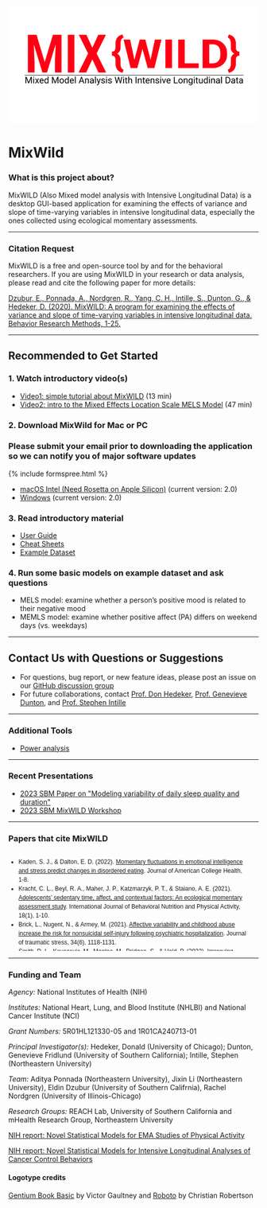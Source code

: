 ![png](/resources/logo/MixWILDLogoResized.png)
# MixWild #

### What is this project about? ###
MixWILD (Also Mixed model analysis with Intensive Longitudinal Data) is a desktop GUI-based application for examining the effects of variance and slope of time-varying variables in intensive longitudinal data, especially the ones collected using ecological momentary assessments.
  
---  
  
### Citation Request ###
MixWILD is a free and open-source tool by and for the behavioral researchers. If you are using MixWILD in your research or data analysis, please read and cite the following paper for more details:

[Dzubur, E., Ponnada, A., Nordgren, R., Yang, C. H., Intille, S., Dunton, G., & Hedeker, D. (2020). MixWILD: A program for examining the effects of variance and slope of time-varying variables in intensive longitudinal data. Behavior Research Methods, 1-25.](https://link.springer.com/article/10.3758/s13428-019-01322-1?wt_mc=Internal.Event.1.SEM.ArticleAuthorOnlineFirst&utm_source=ArticleAuthorContributingOnlineFirst&utm_medium=email&utm_content=AA_en_06082018&ArticleAuthorContributingOnlineFirst_20200103#citeas) 

---
  
## Recommended to Get Started ##

### 1. Watch introductory video(s)
- [Video1: simple tutorial about MixWILD](https://www.youtube.com/watch?v=ZqyCxrMG1R8&feature=emb_logo) (13 min)
- [Video2: intro to the Mixed Effects Location Scale MELS Model](https://www.youtube.com/watch?v=wCEHuv9t1xw) (47 min) 

### 2. Download MixWild for Mac or PC ###
### Please submit your email prior to downloading the application so we can notify you of major software updates ###
{% include formspree.html %}    
  
- [macOS Intel (Need Rosetta on Apple Silicon)](https://github.com/reach-lab/MixWildGUI/releases/download/v2.0-stable/MixWILD-2.0.dmg) (current version: 2.0)  
- [Windows](https://github.com/reach-lab/MixWildGUI/releases/download/v2.0-stable/MixWILD-2.0.exe) (current version: 2.0)  


### 3. Read introductory material ###
- [User Guide](/resources/user_guide/MixWILD_users_guide_with_appendix_AB.pdf)  
- [Cheat Sheets](/resources/cheat_sheets/MixWILD_UG_CS_220124.html)  
- [Example Dataset](/resources/dataset/SBM_MixWILD_Example_Data.zip) 

### 4. Run some basic models on example dataset and ask questions ###
- MELS model: examine whether a person’s positive mood is related to their negative mood
- MEMLS model: examine whether positive affect (PA) differs on weekend days (vs. weekdays)

---
  
## Contact Us with Questions or Suggestions ##
- For questions, bug report, or new feature ideas, please post an issue on our [GitHub discussion group](https://github.com/reach-lab/MixWildGUI/discussions)
- For future collaborations, contact [Prof. Don Hedeker](mailto:DHedeker@health.bsd.uchicago.edu), [Prof. Genevieve Dunton](mailto:dunton@usc.edu), and [Prof. Stephen Intille](S.Intille@northeastern.edu)
  
---
  
### Additional Tools ###
- [Power analysis](https://kleimanlab.org/resources/)
  
---  
  
### Recent Presentations ###

- [2023 SBM Paper on "Modeling variability of daily sleep quality and duration"](/resources/presentation/SBM_2023_MixWILD_slides_to_REACH_Lab.pdf)  
- [2023 SBM MixWILD Workshop](resources/presentation/SBM2023_MixWILD_combo.pdf)  

  
---  
  
### Papers that cite MixWILD ###
<div style="height:200px;width:480px;border:none;font:12px/18px sans-serif;overflow:auto;">
    <ul>
      <li>Kaden, S. J., & Dalton, E. D. (2022). <a href="https://ijbnpa.biomedcentral.com/articles/10.1186/s12966-021-01121-y">Momentary fluctuations in emotional intelligence and stress predict changes in disordered eating</a>. Journal of American College Health, 1-8.</li>
      <li>Kracht, C. L., Beyl, R. A., Maher, J. P., Katzmarzyk, P. T., & Staiano, A. E. (2021). <a href="https://ijbnpa.biomedcentral.com/articles/10.1186/s12966-021-01121-y">Adolescents’ sedentary time, affect, and contextual factors: An ecological momentary assessment study</a>. International Journal of Behavioral Nutrition and Physical Activity, 18(1), 1-10.
      </li>
      <li>Brick, L., Nugent, N., & Armey, M. (2021). <a href="https://nam12.safelinks.protection.outlook.com/?url=https%3A%2F%2Fonlinelibrary.wiley.com%2Fdoi%2Fabs%2F10.1002%2Fjts.22739&data=05%7C01%7Cli.jix%40northeastern.edu%7C76eb9c0da50d437aff0508da2d37f008%7Ca8eec281aaa34daeac9b9a398b9215e7%7C0%7C0%7C637872015519761508%7CUnknown%7CTWFpbGZsb3d8eyJWIjoiMC4wLjAwMDAiLCJQIjoiV2luMzIiLCJBTiI6Ik1haWwiLCJXVCI6Mn0%3D%7C3000%7C%7C%7C&sdata=xmeb6i%2Bd%2FjB23lG1xLfIGGLeEu5bSVxIbTg7gBt0vuE%3D&reserved=0">Affective variability and childhood abuse increase the risk for nonsuicidal self‐injury following psychiatric hospitalization</a>. Journal of traumatic stress, 34(6), 1118-1131.</li>
      <li>Smith, D. L., Kovacevic, M., Montes, M., Pridgen, S., & Held, P. (2022). <a href="https://nam12.safelinks.protection.outlook.com/?url=https%3A%2F%2Fwww.sciencedirect.com%2Fscience%2Farticle%2Fpii%2FS0887618522000330&data=05%7C01%7Cli.jix%40northeastern.edu%7C76eb9c0da50d437aff0508da2d37f008%7Ca8eec281aaa34daeac9b9a398b9215e7%7C0%7C0%7C637872015519917761%7CUnknown%7CTWFpbGZsb3d8eyJWIjoiMC4wLjAwMDAiLCJQIjoiV2luMzIiLCJBTiI6Ik1haWwiLCJXVCI6Mn0%3D%7C3000%7C%7C%7C&sdata=lo0WgNaZn62NSrXcEJSLfkiNU8GoVpjFK3W1kjy4o8g%3D&reserved=0">Improving mental, physical, and social functioning through participation in a 3-week cognitive processing therapy-based intensive PTSD treatment</a>. Journal of Anxiety Disorders, 88, 102560.</li>
      <li>Gandelman, E. M., Miller, S. A., & Back, S. E. (2022). <a href="https://onlinelibrary.wiley.com/doi/abs/10.1002/jts.22786">Imaginal exposure processing during Concurrent Treatment of PTSD and Substance Use Disorders using Prolonged Exposure (COPE) therapy: Examination of linguistic markers of cohesiveness</a>. Journal of traumatic stress.</li>
      <li>Sherwood, S. N. (2022). <a href="https://www.proquest.com/openview/f3352949d032c7661299d1738f22ba07/1?pq-origsite=gscholar&cbl=18750&diss=y">Feasibility and Efficacy of Virtual Darkness in Reducing Intra-Individual Sleep Variability Among Young Adults with Insomnia</a> (Doctoral dissertation, University of Nevada, Las Vegas).</li>
      <li>Dzubur, E., Semborski, S., Redline, B., Hedeker, D., Dunton, G.F., & Henwood, B.F. (in press). Food insecurity and the effects of hunger on variability of stress among young adults who have experienced homelessness. Health Psychology.</li>
    </ul>
</div>
  
---  

### Funding and Team ###
*Agency:* National Institutes of Health (NIH)

*Institutes:* National Heart, Lung, and Blood Institute (NHLBI) and National Cancer Institute (NCI)

*Grant Numbers:* 5R01HL121330-05 and 1R01CA240713-01

*Principal Investigator(s):* Hedeker, Donald (University of Chicago); Dunton, Genevieve Fridlund (University of Southern California); Intille, Stephen (Northeastern University)

*Team:* Aditya Ponnada (Northeastern University), Jixin Li (Northeastern University), Eldin Dzubur (University of Southern Califrnia), Rachel Nordgren (University of Illinois-Chicago)

*Research Groups:* REACH Lab, University of Southern California and mHealth Research Group, Northeastern University

[NIH report: Novel Statistical Models for EMA Studies of Physical Activity](https://projectreporter.nih.gov/project_info_details.cfm?aid=9268804&icde=0)

[NIH report: Novel Statistical Models for Intensive Longitudinal Analyses of Cancer Control Behaviors](https://projectreporter.nih.gov/project_info_details.cfm?aid=9803376&icde=47317498)

#### Logotype credits ####
[Gentium Book Basic](https://fonts.google.com/specimen/Gentium+Book+Basic) by Victor Gaultney and 
[Roboto](https://fonts.google.com/specimen/Roboto) by Christian Robertson

